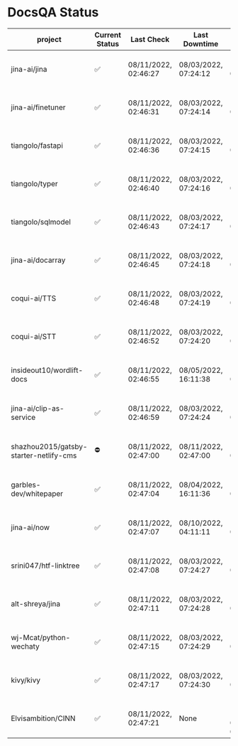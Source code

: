 # DocsQA Status

|               project                |Current Status|     Last Check     |   Last Downtime    |              % Uptime              |
|--------------------------------------|--------------|--------------------|--------------------|------------------------------------|
|jina-ai/jina                          |✅            |08/11/2022, 02:46:27|08/03/2022, 07:24:12|131.023 (since 07/29/2022, 16:38:18)|
|jina-ai/finetuner                     |✅            |08/11/2022, 02:46:31|08/03/2022, 07:24:14|131.036 (since 07/29/2022, 16:38:18)|
|tiangolo/fastapi                      |✅            |08/11/2022, 02:46:36|08/03/2022, 07:24:15|131.048 (since 07/29/2022, 16:38:18)|
|tiangolo/typer                        |✅            |08/11/2022, 02:46:40|08/03/2022, 07:24:16|131.050 (since 07/29/2022, 16:38:18)|
|tiangolo/sqlmodel                     |✅            |08/11/2022, 02:46:43|08/03/2022, 07:24:17|131.056 (since 07/29/2022, 16:38:18)|
|jina-ai/docarray                      |✅            |08/11/2022, 02:46:45|08/03/2022, 07:24:18|131.054 (since 07/29/2022, 16:38:18)|
|coqui-ai/TTS                          |✅            |08/11/2022, 02:46:48|08/03/2022, 07:24:19|131.057 (since 07/29/2022, 16:38:18)|
|coqui-ai/STT                          |✅            |08/11/2022, 02:46:52|08/03/2022, 07:24:20|131.063 (since 07/29/2022, 16:38:18)|
|insideout10/wordlift-docs             |✅            |08/11/2022, 02:46:55|08/05/2022, 16:11:38|121.067 (since 07/29/2022, 16:38:18)|
|jina-ai/clip-as-service               |✅            |08/11/2022, 02:46:59|08/03/2022, 07:24:24|131.078 (since 07/29/2022, 16:38:18)|
|shazhou2015/gatsby-starter-netlify-cms|⛔️           |08/11/2022, 02:47:00|08/11/2022, 02:47:00|108.611 (since 08/03/2022, 10:30:18)|
|garbles-dev/whitepaper                |✅            |08/11/2022, 02:47:04|08/04/2022, 16:11:36|121.161 (since 07/29/2022, 16:38:18)|
|jina-ai/now                           |✅            |08/11/2022, 02:47:07|08/10/2022, 04:11:11|123.535 (since 07/29/2022, 16:38:18)|
|srini047/htf-linktree                 |✅            |08/11/2022, 02:47:08|08/03/2022, 07:24:27|138.027 (since 07/31/2022, 18:29:28)|
|alt-shreya/jina                       |✅            |08/11/2022, 02:47:11|08/03/2022, 07:24:28|131.090 (since 07/29/2022, 16:38:18)|
|wj-Mcat/python-wechaty                |✅            |08/11/2022, 02:47:15|08/03/2022, 07:24:29|131.095 (since 07/29/2022, 16:38:18)|
|kivy/kivy                             |✅            |08/11/2022, 02:47:17|08/03/2022, 07:24:30|131.094 (since 07/29/2022, 16:38:18)|
|Elvisambition/CINN                    |✅            |08/11/2022, 02:47:21|None                |100.000 (since 08/04/2022, 07:09:50)|
